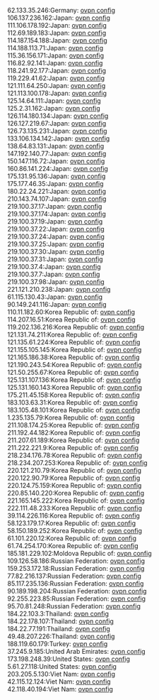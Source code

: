 62.133.35.246:Germany: [ovpn config](vpn/62_133_35_246.ovpn)  
106.137.236.162:Japan: [ovpn config](vpn/106_137_236_162.ovpn)  
111.106.178.192:Japan: [ovpn config](vpn/111_106_178_192.ovpn)  
112.69.189.183:Japan: [ovpn config](vpn/112_69_189_183.ovpn)  
114.187.154.188:Japan: [ovpn config](vpn/114_187_154_188.ovpn)  
114.188.113.71:Japan: [ovpn config](vpn/114_188_113_71.ovpn)  
115.36.156.171:Japan: [ovpn config](vpn/115_36_156_171.ovpn)  
116.82.92.141:Japan: [ovpn config](vpn/116_82_92_141.ovpn)  
118.241.92.177:Japan: [ovpn config](vpn/118_241_92_177.ovpn)  
119.229.41.62:Japan: [ovpn config](vpn/119_229_41_62.ovpn)  
121.111.64.250:Japan: [ovpn config](vpn/121_111_64_250.ovpn)  
121.113.100.178:Japan: [ovpn config](vpn/121_113_100_178.ovpn)  
125.14.64.111:Japan: [ovpn config](vpn/125_14_64_111.ovpn)  
125.2.31.162:Japan: [ovpn config](vpn/125_2_31_162.ovpn)  
126.114.180.134:Japan: [ovpn config](vpn/126_114_180_134.ovpn)  
126.127.219.67:Japan: [ovpn config](vpn/126_127_219_67.ovpn)  
126.73.135.231:Japan: [ovpn config](vpn/126_73_135_231.ovpn)  
133.106.134.142:Japan: [ovpn config](vpn/133_106_134_142.ovpn)  
138.64.83.131:Japan: [ovpn config](vpn/138_64_83_131.ovpn)  
147.192.140.77:Japan: [ovpn config](vpn/147_192_140_77.ovpn)  
150.147.116.72:Japan: [ovpn config](vpn/150_147_116_72.ovpn)  
160.86.141.224:Japan: [ovpn config](vpn/160_86_141_224.ovpn)  
175.131.95.136:Japan: [ovpn config](vpn/175_131_95_136.ovpn)  
175.177.46.35:Japan: [ovpn config](vpn/175_177_46_35.ovpn)  
180.22.24.221:Japan: [ovpn config](vpn/180_22_24_221.ovpn)  
210.143.74.107:Japan: [ovpn config](vpn/210_143_74_107.ovpn)  
219.100.37.17:Japan: [ovpn config](vpn/219_100_37_17.ovpn)  
219.100.37.174:Japan: [ovpn config](vpn/219_100_37_174.ovpn)  
219.100.37.19:Japan: [ovpn config](vpn/219_100_37_19.ovpn)  
219.100.37.22:Japan: [ovpn config](vpn/219_100_37_22.ovpn)  
219.100.37.24:Japan: [ovpn config](vpn/219_100_37_24.ovpn)  
219.100.37.25:Japan: [ovpn config](vpn/219_100_37_25.ovpn)  
219.100.37.30:Japan: [ovpn config](vpn/219_100_37_30.ovpn)  
219.100.37.31:Japan: [ovpn config](vpn/219_100_37_31.ovpn)  
219.100.37.4:Japan: [ovpn config](vpn/219_100_37_4.ovpn)  
219.100.37.7:Japan: [ovpn config](vpn/219_100_37_7.ovpn)  
219.100.37.98:Japan: [ovpn config](vpn/219_100_37_98.ovpn)  
221.121.210.238:Japan: [ovpn config](vpn/221_121_210_238.ovpn)  
61.115.130.43:Japan: [ovpn config](vpn/61_115_130_43.ovpn)  
90.149.241.116:Japan: [ovpn config](vpn/90_149_241_116.ovpn)  
110.11.182.60:Korea Republic of: [ovpn config](vpn/110_11_182_60.ovpn)  
114.207.16.51:Korea Republic of: [ovpn config](vpn/114_207_16_51.ovpn)  
119.202.136.216:Korea Republic of: [ovpn config](vpn/119_202_136_216.ovpn)  
121.131.74.211:Korea Republic of: [ovpn config](vpn/121_131_74_211.ovpn)  
121.135.61.224:Korea Republic of: [ovpn config](vpn/121_135_61_224.ovpn)  
121.155.105.145:Korea Republic of: [ovpn config](vpn/121_155_105_145.ovpn)  
121.165.186.38:Korea Republic of: [ovpn config](vpn/121_165_186_38.ovpn)  
121.190.243.54:Korea Republic of: [ovpn config](vpn/121_190_243_54.ovpn)  
121.50.255.67:Korea Republic of: [ovpn config](vpn/121_50_255_67.ovpn)  
125.131.107.136:Korea Republic of: [ovpn config](vpn/125_131_107_136.ovpn)  
125.131.160.143:Korea Republic of: [ovpn config](vpn/125_131_160_143.ovpn)  
175.211.45.158:Korea Republic of: [ovpn config](vpn/175_211_45_158.ovpn)  
183.103.63.31:Korea Republic of: [ovpn config](vpn/183_103_63_31.ovpn)  
183.105.48.101:Korea Republic of: [ovpn config](vpn/183_105_48_101.ovpn)  
1.235.135.79:Korea Republic of: [ovpn config](vpn/1_235_135_79.ovpn)  
211.108.174.25:Korea Republic of: [ovpn config](vpn/211_108_174_25.ovpn)  
211.192.44.182:Korea Republic of: [ovpn config](vpn/211_192_44_182.ovpn)  
211.207.61.189:Korea Republic of: [ovpn config](vpn/211_207_61_189.ovpn)  
211.222.221.9:Korea Republic of: [ovpn config](vpn/211_222_221_9.ovpn)  
218.234.176.78:Korea Republic of: [ovpn config](vpn/218_234_176_78.ovpn)  
218.234.207.253:Korea Republic of: [ovpn config](vpn/218_234_207_253.ovpn)  
220.121.210.79:Korea Republic of: [ovpn config](vpn/220_121_210_79.ovpn)  
220.122.90.79:Korea Republic of: [ovpn config](vpn/220_122_90_79.ovpn)  
220.124.75.159:Korea Republic of: [ovpn config](vpn/220_124_75_159.ovpn)  
220.85.140.220:Korea Republic of: [ovpn config](vpn/220_85_140_220.ovpn)  
221.165.145.222:Korea Republic of: [ovpn config](vpn/221_165_145_222.ovpn)  
222.111.48.233:Korea Republic of: [ovpn config](vpn/222_111_48_233.ovpn)  
39.114.226.116:Korea Republic of: [ovpn config](vpn/39_114_226_116.ovpn)  
58.123.179.17:Korea Republic of: [ovpn config](vpn/58_123_179_17.ovpn)  
58.150.189.252:Korea Republic of: [ovpn config](vpn/58_150_189_252.ovpn)  
61.101.220.12:Korea Republic of: [ovpn config](vpn/61_101_220_12.ovpn)  
61.74.254.170:Korea Republic of: [ovpn config](vpn/61_74_254_170.ovpn)  
185.181.229.102:Moldova Republic of: [ovpn config](vpn/185_181_229_102.ovpn)  
109.126.58.186:Russian Federation: [ovpn config](vpn/109_126_58_186.ovpn)  
159.253.172.18:Russian Federation: [ovpn config](vpn/159_253_172_18.ovpn)  
77.82.216.137:Russian Federation: [ovpn config](vpn/77_82_216_137.ovpn)  
85.117.235.136:Russian Federation: [ovpn config](vpn/85_117_235_136.ovpn)  
90.189.198.204:Russian Federation: [ovpn config](vpn/90_189_198_204.ovpn)  
92.255.223.85:Russian Federation: [ovpn config](vpn/92_255_223_85.ovpn)  
95.70.81.248:Russian Federation: [ovpn config](vpn/95_70_81_248.ovpn)  
184.22.103.3:Thailand: [ovpn config](vpn/184_22_103_3.ovpn)  
184.22.178.107:Thailand: [ovpn config](vpn/184_22_178_107.ovpn)  
184.22.77.191:Thailand: [ovpn config](vpn/184_22_77_191.ovpn)  
49.48.207.226:Thailand: [ovpn config](vpn/49_48_207_226.ovpn)  
188.119.60.179:Turkey: [ovpn config](vpn/188_119_60_179.ovpn)  
37.245.9.185:United Arab Emirates: [ovpn config](vpn/37_245_9_185.ovpn)  
173.198.248.39:United States: [ovpn config](vpn/173_198_248_39.ovpn)  
5.61.27.118:United States: [ovpn config](vpn/5_61_27_118.ovpn)  
203.205.5.130:Viet Nam: [ovpn config](vpn/203_205_5_130.ovpn)  
42.115.12.124:Viet Nam: [ovpn config](vpn/42_115_12_124.ovpn)  
42.118.40.194:Viet Nam: [ovpn config](vpn/42_118_40_194.ovpn)  
